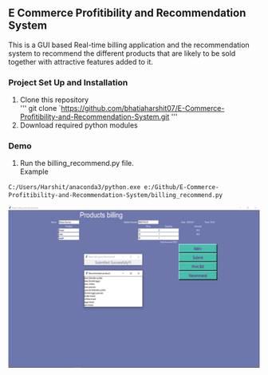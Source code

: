 ## E Commerce Profitibility and Recommendation System
This is a GUI based Real-time billing application and the recommendation system to recommend the different products that are likely to be sold together with attractive features added to it.
### Project Set Up and Installation
1) Clone this repository<br>
'''
git clone `https://github.com/bhatiaharshit07/E-Commerce-Profitibility-and-Recommendation-System.git
'''
2) Download required python modules

### Demo
1) Run the billing_recommend.py file. <br>
Example
```
C:/Users/Harshit/anaconda3/python.exe e:/Github/E-Commerce-Profitibility-and-Recommendation-System/billing_recommend.py
```
![](./images/Billing-app@2x.jpg)
